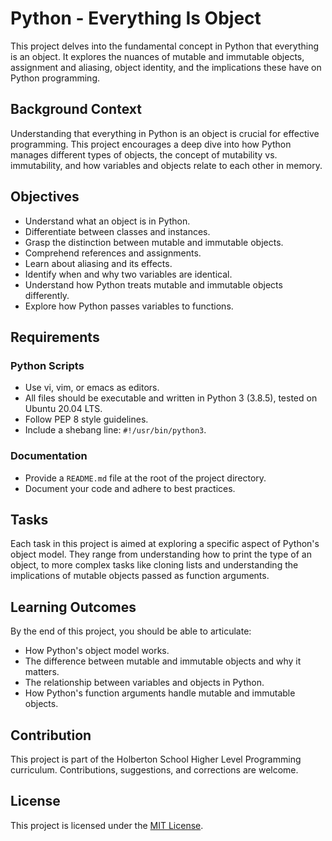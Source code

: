 # Python - Everything Is Object

This project delves into the fundamental concept in Python that everything is an object. It explores the nuances of mutable and immutable objects, assignment and aliasing, object identity, and the implications these have on Python programming.

## Background Context

Understanding that everything in Python is an object is crucial for effective programming. This project encourages a deep dive into how Python manages different types of objects, the concept of mutability vs. immutability, and how variables and objects relate to each other in memory.

## Objectives

- Understand what an object is in Python.
- Differentiate between classes and instances.
- Grasp the distinction between mutable and immutable objects.
- Comprehend references and assignments.
- Learn about aliasing and its effects.
- Identify when and why two variables are identical.
- Understand how Python treats mutable and immutable objects differently.
- Explore how Python passes variables to functions.

## Requirements

### Python Scripts

- Use vi, vim, or emacs as editors.
- All files should be executable and written in Python 3 (3.8.5), tested on Ubuntu 20.04 LTS.
- Follow PEP 8 style guidelines.
- Include a shebang line: `#!/usr/bin/python3`.

### Documentation

- Provide a `README.md` file at the root of the project directory.
- Document your code and adhere to best practices.

## Tasks

Each task in this project is aimed at exploring a specific aspect of Python's object model. They range from understanding how to print the type of an object, to more complex tasks like cloning lists and understanding the implications of mutable objects passed as function arguments.

## Learning Outcomes

By the end of this project, you should be able to articulate:

- How Python's object model works.
- The difference between mutable and immutable objects and why it matters.
- The relationship between variables and objects in Python.
- How Python's function arguments handle mutable and immutable objects.

## Contribution

This project is part of the Holberton School Higher Level Programming curriculum. Contributions, suggestions, and corrections are welcome.

## License

This project is licensed under the [MIT License](LICENSE).
